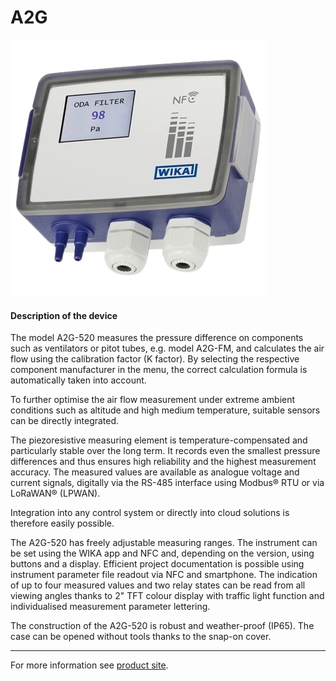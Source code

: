 # A2G

![A2G](../../../../../docs/public/A2G.png)

#### Description of the device

The model A2G-520 measures the pressure difference on components such as ventilators or pitot tubes, e.g. model A2G-FM, and calculates the air flow using the calibration factor (K factor). By selecting the respective component manufacturer in the menu, the correct calculation formula is automatically taken into account.

To further optimise the air flow measurement under extreme ambient conditions such as altitude and high medium temperature, suitable sensors can be directly integrated.

The piezoresistive measuring element is temperature-compensated and particularly stable over the long term. It records even the smallest pressure differences and thus ensures high reliability and the highest measurement accuracy. The measured values are available as analogue voltage and current signals, digitally via the RS-485 interface using Modbus® RTU or via LoRaWAN® (LPWAN).

Integration into any control system or directly into cloud solutions is therefore easily possible.

The A2G-520 has freely adjustable measuring ranges. The instrument can be set using the WIKA app and NFC and, depending on the version, using buttons and a display. Efficient project documentation is possible using instrument parameter file readout via NFC and smartphone. The indication of up to four measured values and two relay states can be read from all viewing angles thanks to 2" TFT colour display with traffic light function and individualised measurement parameter lettering.

The construction of the A2G-520 is robust and weather-proof (IP65). The case can be opened without tools thanks to the snap-on cover.

---

For more information see [product site](https://www.wika.com/en-en/a2g_520.WIKA).
